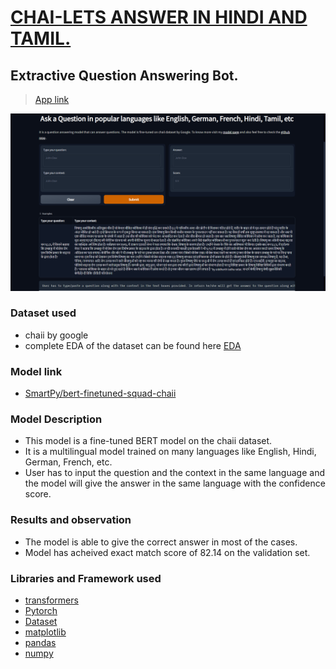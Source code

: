# <U>**CHAI-LETS ANSWER IN HINDI AND TAMIL.**</U>
## Extractive Question Answering Bot.

> [App link](https://huggingface.co/spaces/SmartPy/chaii-qa-task)

![Screenshot](./images/app_ss.png)


### Dataset used 
- chaii by google
- complete EDA of the dataset can be found here [EDA](https://eda-chaii.netlify.app/)

### Model link
- [SmartPy/bert-finetuned-squad-chaii](https://huggingface.co/SmartPy/bert-finetuned-squad-chaii)

### Model Description
- This model is a fine-tuned BERT model on the chaii dataset.
- It is a multilingual model trained on many languages like English, Hindi, German, French, etc.
- User has to input the question and the context in the same language and the model will give the answer in the same language with the confidence score.
  
### Results and observation
- The model is able to give the correct answer in most of the cases.
- Model has acheived exact match score of 82.14 on the validation set.

### Libraries and Framework used
- [transformers](https://huggingface.co/)
- [Pytorch](https://pytorch.org/)
- [Dataset](https://huggingface.co/docs/datasets/)
- [matplotlib](https://matplotlib.org/)
- [pandas](https://pandas.pydata.org/)
- [numpy](https://numpy.org/)